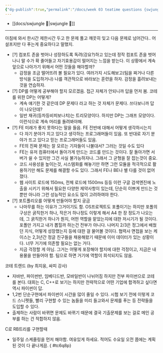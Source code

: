 ```yaml
---
{"dg-publish":true,"permalink":"/docs/week 03 teatime questions {swjungle}{coding test trend}/","title":"week 03 teatime questions {swjungle}{coding test trend}"}
---
```


- [[docs/swjungle 🤖\|swjungle 🤖]]  
___
아침에 와서 한시간 제한시간 두고 한 문제 풀고 깨끗히 잊고 다음 문제로 넘어간다.. 어설프지만 다 푸는게 중요하다고 말했지.

- [?] 컴포트 존을 벗어나 성장하도록 독려(강요?)하고 있는데 정작 컴포트 존을 벗어나니 말 수가 확 줄어들고 자기효용감이 떨어지는 느낌을 받는다. 이 상황에서 계속 앞으로 나아가기 위해서 어떤 것들을 해야할까?
	- 감정을 조금 떨어뜨려 볼 필요가 있다. 여러가지 시도해보고(팀을 짜거나 다른 방식을 도입하거나) 나를 객관적으로 바라보는 훈련을 하자. 감정을 흘려보내는 것을 연습하자.
- [?] DP를 어떻게 공부해야 할지 모르겠음. 접근 자체가 안되니까 답을 먼저 봄. 코테를 위한 DP는 어떻게?
	- 계속 얘기한 것 같은데 DP 문제다 라고 하는 것 자체가 문제다. 쓰다보니까 답이 나오던데? 
	- 일반 재귀(등차등비피보나치)는 트리모양이다. 하지만 DP는 그래프 모양이다. 이런식으로 계속 머리를 돌려봐야해.
- [?] FE 미래가 좋지 못하다는 말을 들음. FE 전반에 대해서 어떻게 생각하시는지
	- 다 자기 분야가 지고 있다고 생각하는 프로그래머들이 있음. 또 반대로 자기 분야가 뜨고 있다고 믿는 프로그래머들도 있음.
	- FE의 진짜 문제는 잘 모르는 기자들이 나불대서? 그러는 것일 수도 있다
	- FE는 유저 컴퓨터에서 돌아가게 만드는 코드를 만드는 것이다. 잘 돌아가면 서버가 쉴 수 있지만 그건 사실 불가능하자나. 그래서 그 균형을 잘 잡는것이 중요. 
	- 코드 사용성을 높이는것, 시스템화를 해놓기만 하면 그런 모듈을 적극적으로 활용하기만 해도 문제를 해결할 수도 있다. 그래서 FE나 BE나 별 다를 것이 없어졌다.
	- 웹 사이트 로드에 150ms, 전체 로드에 1500ms 등등  이런 구글 검색엔진에 노출을 시키기 위해서 필요한 다양한 제약사항이 있는데, 단순히 이쁘게 만드는 것 뿐만 아니라 그런 성능적인 요소도 많이 고려하여야 한다.
- [?] 포트폴리오를 어떻게 만들어야 할지 궁금
	- 나마무를 하는 이유가 그거이기도 함. OS프로젝트도 포폴이기는 하지만 포폴의 구상은 굵직한거 하나, 작은거 하나정도 이렇게 해서 A4 한 장 정도가 나오는데, 그 굵직한거 하나가 뭔지, 어떤 역할을 맡았는지에 대한 저시기가 될 것이다. 포폴만 가지고 내가 뽑힐까 하는건 전부가 아니다. 나머지 2/3은 정그에서 배웠던 지식, 어떻게 성장했는지 등에 대한 걸 물어볼 것이다. 협력사 면접을 보는 케이스는 2,3년간 정글 친구들을 채용해왔기 때문에 이미 데이터가 있는 상황이다. 너무 거기에 의존할 필요는 없는 거다.
	- 지금 걱정할 게 아님. 그거는 어떻게 포장해야 할지에 대한 걱정이고, 지금은 내용물을 만들어야 함. 팀으로 하면 거기에 역할이 희석되지도 않음.

코테 트렌드 (by 최지웅, 싸피 강사)
- 자바반, 파이썬반, 임베디드반, 모바일반이 나뉘어짐 하지만 전부 파이썬으로 코테를 본다. 대회는 C, C++로 보기는 하지만 전략적으로 어떤 기업에 합격하고 싶다면 역시 파이썬이 답.
- 1,2번 단순구현에서 파이썬이 시간을 많이 줄일 수 있다. 시험 보기 전에 이렇게 코드 스니펫들, 빨리 구현할 수 있는 놈들을 미리 들고와서 문제를 푸는 등 전략들을 도입할 수 있다.
- 출제하는 사람이 바뀌면 문제도 바뀌기 때문에 결국 기출문제를 보는 걸로 메인 공부를 하는 건 적합하지 않음.

C로 RB트리를 구현할때
- 일주일 스케줄링을 먼저 해야함. 여유있게 하세요. 적어도 수요일 오전 쯤에는 계획된 것이 다 끝나게끔. 
{ #tc6q8p}

